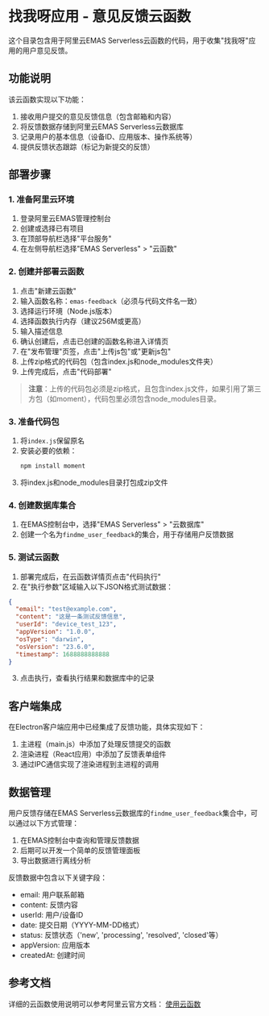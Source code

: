 # 找我呀应用 - 意见反馈云函数

这个目录包含用于阿里云EMAS Serverless云函数的代码，用于收集"找我呀"应用的用户意见反馈。

## 功能说明

该云函数实现以下功能：

1. 接收用户提交的意见反馈信息（包含邮箱和内容）
2. 将反馈数据存储到阿里云EMAS Serverless云数据库
3. 记录用户的基本信息（设备ID、应用版本、操作系统等）
4. 提供反馈状态跟踪（标记为新提交的反馈）

## 部署步骤

### 1. 准备阿里云环境

1. 登录阿里云EMAS管理控制台
2. 创建或选择已有项目
3. 在顶部导航栏选择"平台服务"
4. 在左侧导航栏选择"EMAS Serverless" > "云函数"

### 2. 创建并部署云函数

1. 点击"新建云函数"
2. 输入函数名称：`emas-feedback`（必须与代码文件名一致）
3. 选择运行环境（Node.js版本）
4. 选择函数执行内存（建议256M或更高）
5. 输入描述信息
6. 确认创建后，点击已创建的函数名称进入详情页
7. 在"发布管理"页签，点击"上传js包"或"更新js包"
8. 上传zip格式的代码包（包含index.js和node_modules文件夹）
9. 上传完成后，点击"代码部署"

> **注意**：上传的代码包必须是zip格式，且包含index.js文件，如果引用了第三方包（如moment），代码包里必须包含node_modules目录。

### 3. 准备代码包

1. 将`index.js`保留原名
2. 安装必要的依赖：
   ```bash
   npm install moment
   ```
3. 将index.js和node_modules目录打包成zip文件

### 4. 创建数据库集合

1. 在EMAS控制台中，选择"EMAS Serverless" > "云数据库"
2. 创建一个名为`findme_user_feedback`的集合，用于存储用户反馈数据

### 5. 测试云函数

1. 部署完成后，在云函数详情页点击"代码执行"
2. 在"执行参数"区域输入以下JSON格式测试数据：

```json
{
  "email": "test@example.com",
  "content": "这是一条测试反馈信息",
  "userId": "device_test_123",
  "appVersion": "1.0.0",
  "osType": "darwin",
  "osVersion": "23.6.0",
  "timestamp": 1688888888888
}
```

3. 点击执行，查看执行结果和数据库中的记录

## 客户端集成

在Electron客户端应用中已经集成了反馈功能，具体实现如下：

1. 主进程（main.js）中添加了处理反馈提交的函数
2. 渲染进程（React应用）中添加了反馈表单组件
3. 通过IPC通信实现了渲染进程到主进程的调用

## 数据管理

用户反馈存储在EMAS Serverless云数据库的`findme_user_feedback`集合中，可以通过以下方式管理：

1. 在EMAS控制台中查询和管理反馈数据
2. 后期可以开发一个简单的反馈管理面板
3. 导出数据进行离线分析

反馈数据中包含以下关键字段：
- email: 用户联系邮箱
- content: 反馈内容
- userId: 用户/设备ID
- date: 提交日期（YYYY-MM-DD格式）
- status: 反馈状态（'new', 'processing', 'resolved', 'closed'等）
- appVersion: 应用版本
- createdAt: 创建时间

## 参考文档

详细的云函数使用说明可以参考阿里云官方文档：
[使用云函数](https://help.aliyun.com/document_detail/435813.html) 
